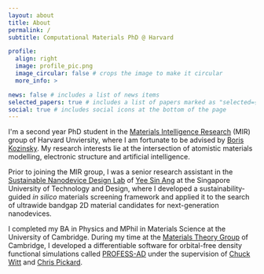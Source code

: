 ```yaml
---
layout: about
title: About
permalink: /
subtitle: Computational Materials PhD @ Harvard

profile:
  align: right
  image: profile_pic.png
  image_circular: false # crops the image to make it circular
  more_info: >

news: false # includes a list of news items
selected_papers: true # includes a list of papers marked as "selected={true}"
social: true # includes social icons at the bottom of the page
---
```


I'm a second year PhD student in the [Materials Intelligence Research](https://mir.g.harvard.edu/) (MIR) group of Harvard Unviersity, where I am fortunate to be advised by [Boris Kozinsky](https://mir.g.harvard.edu/people/boris-kozinsky). My research interests lie at the intersection of atomistic materials modelling, electronic structure and artificial intelligence.

Prior to joining the MIR group, I was a senior research assistant in the [Sustainable Nanodevice Design Lab](https://www.nanodevice.group/home) of [Yee Sin Ang](https://smt.sutd.edu.sg/people/faculty/ang-yee-sin/) at the Singapore University of Technology and Design, where I developed a sustainability-guided _in silico_ materials screening framework and applied it to the search of ultrawide bandgap 2D material candidates for next-generation nanodevices.

I completed my BA in Physics and MPhil in Materials Science at the University of Cambridge. During my time at the [Materials Theory Group](https://www.mtg.msm.cam.ac.uk/) of Cambridge, I developed a differentiable software for orbital-free density functional simulations called [PROFESS-AD](https://profess-ad.readthedocs.io/en/latest/index.html) under the supervision of [Chuck Witt](https://www.mtg.msm.cam.ac.uk/People/dr-w-chuck-witt) and [Chris Pickard](https://www.msm.cam.ac.uk/people/pickard).